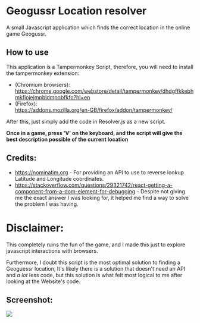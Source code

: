 # Geogussr Location resolver
A small Javascript application which finds the correct location in the online game Geogussr.

## How to use
This application is a Tampermonkey Script, therefore, you will need to install the tampermonkey extension:
- (Chromium browsers): https://chrome.google.com/webstore/detail/tampermonkey/dhdgffkkebhmkfjojejmpbldmpobfkfo?hl=en
- (Firefox):  
  https://addons.mozilla.org/en-GB/firefox/addon/tampermonkey/

After this, just simply add the code in Resolver.js as a new script.

**Once in a game, press 'V' on the  keyboard, and the script will give the best description possible of the current location** 

## Credits:
- https://nominatim.org - For providing an API to use to reverse lookup Latitude and Longitude coordinates.
- https://stackoverflow.com/questions/29321742/react-getting-a-component-from-a-dom-element-for-debugging - Despite not giving me the
  exact answer I was looking for, it helped me find a way to solve the problem I was having.

# Disclaimer:
This completely ruins the fun of the game, and I made this just to explore javascript interactions with browsers.

Furthermore, I doubt this script is the most optimal solution to finding a Geoguessr location, It's likely there is a solution
that doesn't need an API and *a lot* less code, but this solution is what felt most logical to me after looking at the Website's code.

## Screenshot:
<img src="https://cdn.upload.systems/uploads/xbHlUDj4.jpg"/>